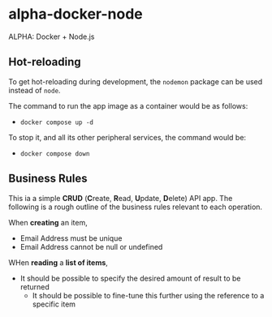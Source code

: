 # alpha-docker-node
ALPHA: Docker + Node.js

## Hot-reloading
To get hot-reloading during development, the `nodemon` package can be used instead of `node`.

The command to run the app image as a container would be as follows:
 - `docker compose up -d`

 To stop it, and all its other peripheral services, the command would be:
 - `docker compose down`

## Business Rules
This ia a simple **CRUD** (**C**reate, **R**ead, **U**pdate, **D**elete) API app. The following is a rough outline of the business rules relevant to each operation.

When **creating** an item,
- Email Address must be unique
- Email Address cannot be null or undefined

WHen **reading** a __list of items__,
- It should be possible to specify the desired amount of result to be returned
    - It should be possible to fine-tune this further using the reference to a specific item